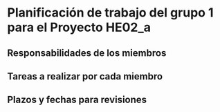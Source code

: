 # Planificación de trabajo del grupo 1 para el Proyecto HE02_a

## Responsabilidades de los miembros

## Tareas a realizar por cada miembro

## Plazos y fechas para revisiones
